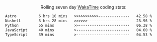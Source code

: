 <p align="center">Rolling seven day <a href="https://wakatime.com/@syrkis"/>WakaTime</a> coding stats:</p>
<!--START_SECTION:waka-->

```txt
Astro          6 hrs 10 mins   >>>>>>>>>>>--------------   42.58 %
Nushell        3 hrs 28 mins   >>>>>>-------------------   23.96 %
Python         55 mins         >>-----------------------   06.38 %
JavaScript     40 mins         >------------------------   04.60 %
TypeScript     39 mins         >------------------------   04.53 %
```

<!--END_SECTION:waka-->
